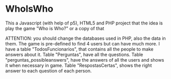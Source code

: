 # WhoIsWho
This a Javascript (with help of p5), HTML5 and PHP project that the idea is play the game "Who is Who?" or a copy of that

ATTENTION: you should change the databases used in PHP, also the data in them. The game is pre-defined to find 4 users but can have much more.
I have a table "TodosFuncionarios", that contains all the people to make answers about it.
Table "Perguntas", have all the questions.
Table "perguntas_possibleanswers", have the answers of all the users and shows it when necessary in game.
Table "RespostasCertas", shows the right answer to each question of each person.

